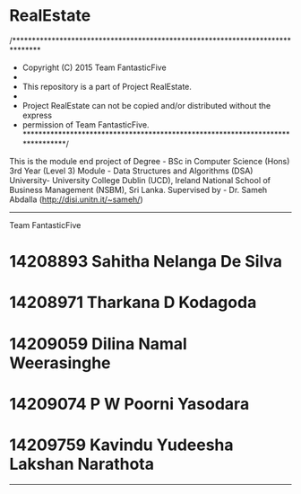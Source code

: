 # RealEstate

/*******************************************************************************
 * Copyright (C) 2015 Team FantasticFive
 * 
 * This repository is a part of Project RealEstate.
 * 
 * Project RealEstate can not be copied and/or distributed without the express
 * permission of Team FantasticFive.
 *******************************************************************************/

This is the module end project of 
Degree - BSc in Computer Science (Hons) 3rd Year (Level 3) 
Module - Data Structures and Algorithms (DSA)
University-	University College Dublin (UCD), Ireland
			National School of Business Management (NSBM), Sri Lanka.
Supervised by - Dr. Sameh Abdalla (http://disi.unitn.it/~sameh/)

********************************************************************************
Team FantasticFive

# 14208893	Sahitha Nelanga De Silva
# 14208971	Tharkana D Kodagoda
# 14209059	Dilina Namal Weerasinghe
# 14209074	P W Poorni Yasodara
# 14209759	Kavindu Yudeesha Lakshan Narathota

********************************************************************************
